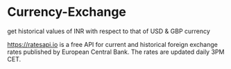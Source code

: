 # Currency-Exchange
get historical values of INR with respect to that of USD &amp; GBP currency 

https://ratesapi.io is a free API for current and historical foreign exchange rates published by European Central Bank. The rates are updated daily 3PM CET.


